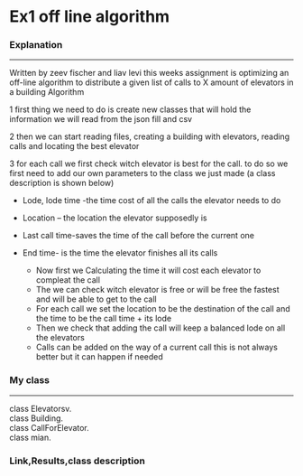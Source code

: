 # Ex1 off line algorithm 

### **Explanation** 
---
Written by zeev fischer and liav levi this weeks assignment is optimizing an off-line algorithm to distribute a given list of calls to X amount of elevators in a building
Algorithm

1 first thing we need to do is create new classes that will hold the information we will read from the json fill and csv

2 then we can start reading files, creating a building with elevators, reading calls and locating the best elevator 

3 for each call we first check witch elevator is best for the call. to do so we first need to add our own parameters to the class we just made (a class description is shown below) 

* Lode, lode time -the time cost of all the calls the elevator needs to do
* Location – the location the elevator supposedly is 
* Last call time-saves the time of the call before the current one
* End time- is the time the elevator finishes all its calls  

  * Now first we Calculating the time it will cost each elevator to compleat the call
  * The we can check witch elevator is free or will be free the fastest and will be able to get to the call 
  * For each call we set the location to be the destination of the call and the time to be the call time + its lode
  * Then we check that adding the call will keep a balanced lode on all the elevators
  * Calls can be added on the way of a current call this is not always better but it can happen if needed
     
### My class
---
class Elevatorsv.  
class Building.  
class CallForElevator.  
class mian.  

### Link,Results,class description
